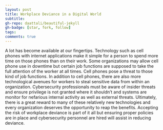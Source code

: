 ```yaml
---
layout: post
title: Workplace Deviance in a Digital World
subtitle: 
gh-repo: daattali/beautiful-jekyll
gh-badge: [star, fork, follow]
tags: 
comments: true
---
```



A lot has become available at our fingertips. Technology such as cell phones with internet applications make it simple for a person to spend more time on those phones than on their work. Some organizations may allow cell phone use in downtime but certain job functions are supposed to take the full attention of the worker at all times. Cell phones pose a threat to those kind of job functions. In addition to cell phones, there are also more technological avenues for workers to steal sensitive data from within an organization. Cybersecurity professionals must be aware of insider threats and ensure privilege is not granted where it shouldn’t and systems are monitor for nefarious internal activity as well as external threats. Ultimately, there is a great reward to many of these relatively new technologies and every organization deserves the opportunity to reap the benefits. Accepting the risk of workplace deviance is part of it all but ensuring proper policies are in place and cybersecurity personnel are hired will assist in reducing deviance.

